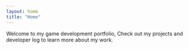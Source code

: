 ```yaml
---
layout: home
title: "Home"
---
```


Welcome to my game development portfolio, Check out my projects and developer log to learn more about my work.
